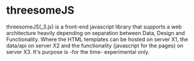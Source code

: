threesomeJS
===========

threesomeJS(_3.js) is a front-end javascript library that supports a web architecture heavily 
depending on separation between Data, Design and Functionality. Where the HTML templates can 
be hosted on server X1, the data/api on server X2 and the functionality (javascript for the pages)
on server X3. It's purpose is -for the time- experimental only.

